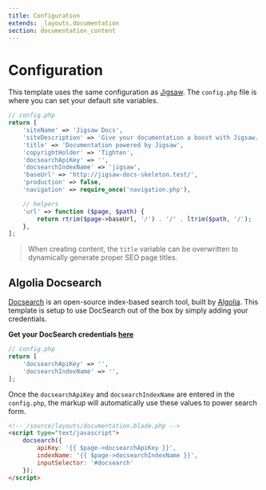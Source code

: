 ```yaml
---
title: Configuration
extends: _layouts.documentation
section: documentation_content
---
```



# Configuration

This template uses the same configuration as [Jigsaw](https://jigsaw.tighten.co/docs/site-variables/). The `config.php` file is where you can set your default site variables.

```php
// config.php
return [
    'siteName' => 'Jigsaw Docs',
    'siteDescription' => 'Give your documentation a boost with Jigsaw. Generate elegant, static docs quickly and easily.',
    'title' => 'Documentation powered by Jigsaw',
    'copyrightHolder' => 'Tighten',
    'docsearchApiKey' => '',
    'docsearchIndexName' => 'jigsaw',
    'baseUrl' => 'http://jigsaw-docs-skeleton.test/',
    'production' => false,
    'navigation' => require_once('navigation.php'),

    // helpers
    'url' => function ($page, $path) {
        return rtrim($page->baseUrl, '/') . '/' . ltrim($path, '/');
    },
];
```
> When creating content, the `title` variable can be overwritten to dynamically generate proper SEO page titles.

## Algolia Docsearch

[Docsearch](https://community.algolia.com/docsearch/) is an open-source index-based search tool, built by [Algolia](https://www.algolia.com). This template is setup to use DocSearch out of the box by simply adding your credentials.

**Get your DocSearch credentials [here](https://community.algolia.com/docsearch/#join-docsearch-program)**

```php
// config.php
return [
    'docsearchApiKey' => '',
    'docsearchIndexName' => '',
];
```

Once the `docsearchApiKey` and `docsearchIndexName` are entered in the `config.php`, the markup will automatically use these values to power search form.

```html
<!-- /source/layouts/documentation.blade.php -->
<script type="text/javascript">
    docsearch({
        apiKey: '{{ $page->docsearchApiKey }}',
        indexName: '{{ $page->docsearchIndexName }}',
        inputSelector: '#docsearch'
    });
</script>
```
